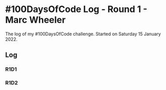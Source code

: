 # #100DaysOfCode Log - Round 1 - Marc Wheeler

The log of my #100DaysOfCode challenge. Started on Saturday 15 January 2022.

## Log

### R1D1 


### R1D2
